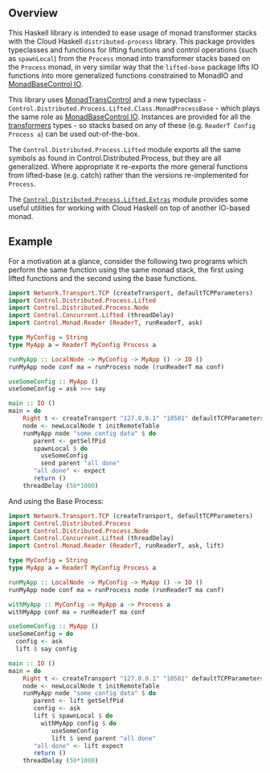 ## Overview

This Haskell library is intended to ease usage of monad transformer stacks with the Cloud Haskell `distributed-process` library. This package provides typeclasses and functions for lifting functions and control operations (such as `spawnLocal`) from the `Process` monad 
                     into transformer stacks based on the `Process` monad, in very similar way that the `lifted-base` package lifts IO functions into more generalized functions constrained to MonadIO and [MonadBaseControl IO](http://hackage.haskell.org/package/monad-control-1.0.0.1/docs/Control-Monad-Trans-Control.html#t:MonadBaseControl).

This library uses [MonadTransControl](http://hackage.haskell.org/package/monad-control-1.0.0.1/docs/Control-Monad-Trans-Control.html#t:MonadTransControl) and a new typeclass - `Control.Distributed.Process.Lifted.Class.MonadProcessBase` - which plays the same role as [MonadBaseControl IO](http://hackage.haskell.org/package/monad-control-1.0.0.1/docs/Control-Monad-Trans-Control.html#t:MonadBaseControl).  Instances are provided for all the [transformers](http://hackage.haskell.org/package/transformers) types - so stacks based on any of these (e.g. `ReaderT Config Process a`) can be used out-of-the-box.
                     
The `Control.Distributed.Process.Lifted` module exports all the same symbols as found in Control.Distributed.Process, but they are all generalized. Where appropriate it re-exports the more general functions from lifted-base (e.g. catch) rather than the versions re-implemented for `Process`.

The [`Control.Distributed.Process.Lifted.Extras`](http://hackage.haskell.org/package/distributed-process-lifted-0.2.0.0/docs/Control-Distributed-Process-Lifted-Extras.html) module provides some useful utilities for working with Cloud Haskell on top of another IO-based monad. 

## Example

For a motivation at a glance, consider the following two programs which perform the same function using the same monad stack, the first using lifted functions and the second using the base functions.

```haskell
import Network.Transport.TCP (createTransport, defaultTCPParameters)
import Control.Distributed.Process.Lifted
import Control.Distributed.Process.Node
import Control.Concurrent.Lifted (threadDelay)
import Control.Monad.Reader (ReaderT, runReaderT, ask)

type MyConfig = String
type MyApp a = ReaderT MyConfig Process a

runMyApp :: LocalNode -> MyConfig -> MyApp () -> IO ()
runMyApp node conf ma = runProcess node (runReaderT ma conf)

useSomeConfig :: MyApp ()
useSomeConfig = ask >>= say

main :: IO ()
main = do
    Right t <- createTransport "127.0.0.1" "10501" defaultTCPParameters
    node <- newLocalNode t initRemoteTable
    runMyApp node "some config data" $ do
       parent <- getSelfPid
       spawnLocal $ do
         useSomeConfig
         send parent "all done"
       "all done" <- expect
       return ()
    threadDelay (50*1000)
```

And using the Base Process:

```haskell
import Network.Transport.TCP (createTransport, defaultTCPParameters)
import Control.Distributed.Process
import Control.Distributed.Process.Node
import Control.Concurrent.Lifted (threadDelay)
import Control.Monad.Reader (ReaderT, runReaderT, ask, lift)

type MyConfig = String
type MyApp a = ReaderT MyConfig Process a

runMyApp :: LocalNode -> MyConfig -> MyApp () -> IO ()
runMyApp node conf ma = runProcess node (runReaderT ma conf)

withMyApp :: MyConfig -> MyApp a -> Process a
withMyApp conf ma = runReaderT ma conf

useSomeConfig :: MyApp ()
useSomeConfig = do
  config <- ask
  lift $ say config

main :: IO ()
main = do
    Right t <- createTransport "127.0.0.1" "10501" defaultTCPParameters
    node <- newLocalNode t initRemoteTable
    runMyApp node "some config data" $ do
       parent <- lift getSelfPid
       config <- ask
       lift $ spawnLocal $ do
         withMyApp config $ do
            useSomeConfig
            lift $ send parent "all done"
       "all done" <- lift expect
       return ()
    threadDelay (50*1000)
```
